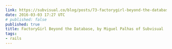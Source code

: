 ```yaml
---
link: https://subvisual.co/blog/posts/73-factorygirl-beyond-the-database
date: 2016-03-03 17:27 UTC
# published: false
published: true
title: FactoryGirl Beyond the Database, by Miguel Palhas of Subvisual
tags:
- rails
---
```



